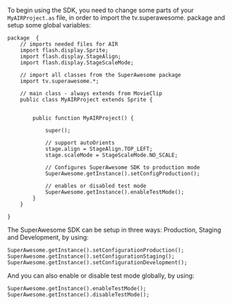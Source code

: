 To begin using the SDK, you need to change some parts of your `MyAIRProject.as` file, in order to import the tv.superawesome. package and setup some global variables:

```
package  {
	// imports needed files for AIR
	import flash.display.Sprite;
	import flash.display.StageAlign;
	import flash.display.StageScaleMode;

	// import all classes from the SuperAwesome package
	import tv.superawesome.*;
	
	// main class - always extends from MovieClip
	public class MyAIRProject extends Sprite {
		
		
		public function MyAIRProject() {

			super();
			
			// support autoOrients
			stage.align = StageAlign.TOP_LEFT;
			stage.scaleMode = StageScaleMode.NO_SCALE;

			// Configures SuperAwesome SDK to production mode
			SuperAwesome.getInstance().setConfigProduction();

			// enables or disabled test mode
			SuperAwesome.getInstance().enableTestMode();
		}
	}
	
}
```

The SuperAwesome SDK can be setup in three ways: Production, Staging and Development, by using:

```
SuperAwesome.getInstance().setConfigurationProduction();
SuperAwesome.getInstance().setConfigurationStaging();
SuperAwesome.getInstance().setConfigurationDevelopment();

```

And you can also enable or disable test mode globally, by using:

```
SuperAwesome.getInstance().enableTestMode();
SuperAwesome.getInstance().disableTestMode();

```




